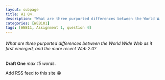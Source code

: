 ```yaml
---
layout: subpage
title: A1 Q4.
description: "What are three purported differences between the World Wide Web as it first emerged, and the more recent Web 2.0?"
categories: [WEB101]
tags: [WEB11, Assignment 1, question 4]
---
```


###### What are three purported differences between the World Wide Web as it first emerged, and the more recent Web 2.0?
**Draft One** *max 15 words*.

Add RSS feed to this site 😁 
